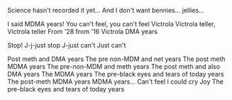 Science hasn't recorded it yet...
And I don't want bennies... jellies...

I said MDMA years!
You can't feel, you can't feel Victrola
Victrola teller, Victrola teller
From '28 from '16
Victrola
DMA years

Stop!
J-j-just stop
J-just can't
Just can't

Post meth and DMA years
The pre non-MDM and net years
The post meth MDMA years
The pre-non-MDM and meth years
The post meth and also DMA years
The MDMA years
The pre-black eyes and tears of today years
The post-meth MDMA years
MDMA years...
Can't feel I could cry
Joy
The pre-black eyes and tears of today years